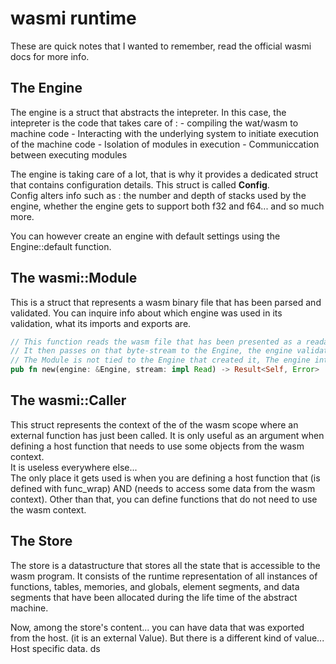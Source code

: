 # wasmi runtime

These are quick notes that I wanted to remember, read the official wasmi docs for more info.

## The Engine 
The engine is a struct that abstracts the intepreter. In this case, the intepreter is the code that takes care of :
    - compiling the wat/wasm to machine code
    - Interacting with the underlying system to initiate execution of the machine code
    - Isolation of modules in execution
    - Communiccation between executing modules

The engine is taking care of a lot, that is why it provides a dedicated struct that contains configuration details. This struct is called **Config**.   
Config alters info such as : the number and depth of stacks used by the engine, whether the engine gets to support both f32 and f64... and so much more.    

You can however create an engine with default settings using the Engine::default function.  


## The wasmi::Module  
This is a struct that represents a wasm binary file that has been parsed and validated. You can inquire info about which engine was used in its validation, what its imports and exports are.  
```rust
// This function reads the wasm file that has been presented as a readable byte stream...
// It then passes on that byte-stream to the Engine, the engine validates that wasm file and either returns an error OR a Module
// The Module is not tied to the Engine that created it, The engine interacted with it immutably
pub fn new(engine: &Engine, stream: impl Read) -> Result<Self, Error>
```

## The wasmi::Caller  
This struct represents the context of the of the wasm scope where an external function has just been called. 
It is only useful as an argument when defining a host function that needs to use some objects from the wasm context.    
It is useless everywhere else...  
The only place it gets used is when you are defining a host function that (is defined with func_wrap) AND (needs to access some data from the wasm context). Other than that, you can define functions that do not need to use the wasm context.    



## The Store
The store is a datastructure that stores all the state that is accessible to the wasm program. It consists of the runtime representation of all instances of functions, tables, memories, and globals, element segments, and data segments that have been allocated during the life time of the abstract machine.   

Now, among the store's content... you can have data that was exported from the host. (it is an external Value). But there is a different kind of value... Host specific data. ds

